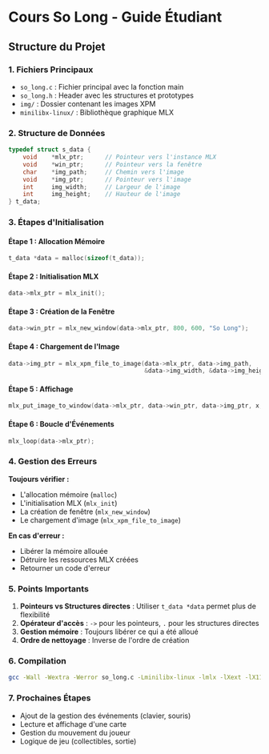 # Cours So Long - Guide Étudiant

## Structure du Projet

### 1. Fichiers Principaux
- `so_long.c` : Fichier principal avec la fonction main
- `so_long.h` : Header avec les structures et prototypes
- `img/` : Dossier contenant les images XPM
- `minilibx-linux/` : Bibliothèque graphique MLX

### 2. Structure de Données

```c
typedef struct s_data {
    void    *mlx_ptr;      // Pointeur vers l'instance MLX
    void    *win_ptr;      // Pointeur vers la fenêtre
    char    *img_path;     // Chemin vers l'image
    void    *img_ptr;      // Pointeur vers l'image
    int     img_width;     // Largeur de l'image
    int     img_height;    // Hauteur de l'image
} t_data;
```

### 3. Étapes d'Initialisation

#### Étape 1 : Allocation Mémoire
```c
t_data *data = malloc(sizeof(t_data));
```

#### Étape 2 : Initialisation MLX
```c
data->mlx_ptr = mlx_init();
```

#### Étape 3 : Création de la Fenêtre
```c
data->win_ptr = mlx_new_window(data->mlx_ptr, 800, 600, "So Long");
```

#### Étape 4 : Chargement de l'Image
```c
data->img_ptr = mlx_xpm_file_to_image(data->mlx_ptr, data->img_path, 
                                      &data->img_width, &data->img_height);
```

#### Étape 5 : Affichage
```c
mlx_put_image_to_window(data->mlx_ptr, data->win_ptr, data->img_ptr, x, y);
```

#### Étape 6 : Boucle d'Événements
```c
mlx_loop(data->mlx_ptr);
```

### 4. Gestion des Erreurs

**Toujours vérifier :**
- L'allocation mémoire (`malloc`)
- L'initialisation MLX (`mlx_init`)
- La création de fenêtre (`mlx_new_window`)
- Le chargement d'image (`mlx_xpm_file_to_image`)

**En cas d'erreur :**
- Libérer la mémoire allouée
- Détruire les ressources MLX créées
- Retourner un code d'erreur

### 5. Points Importants

1. **Pointeurs vs Structures directes** : Utiliser `t_data *data` permet plus de flexibilité
2. **Opérateur d'accès** : `->` pour les pointeurs, `.` pour les structures directes
3. **Gestion mémoire** : Toujours libérer ce qui a été alloué
4. **Ordre de nettoyage** : Inverse de l'ordre de création

### 6. Compilation

```bash
gcc -Wall -Wextra -Werror so_long.c -Lminilibx-linux -lmlx -lXext -lX11 -o so_long
```

### 7. Prochaines Étapes

- Ajout de la gestion des événements (clavier, souris)
- Lecture et affichage d'une carte
- Gestion du mouvement du joueur
- Logique de jeu (collectibles, sortie)
